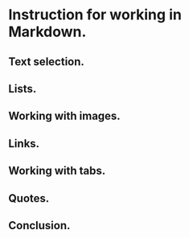 # Instruction for working in Markdown.

## Text selection.

## Lists.

## Working with images.

## Links.

## Working with tabs.

## Quotes.

## Conclusion.